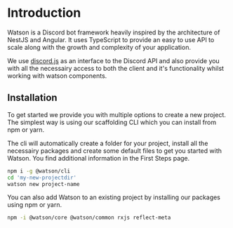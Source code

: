 # Introduction

Watson is a Discord bot framework heavily inspired by the architecture of NestJS and Angular. It uses TypeScript to provide an easy to use API to scale along with the growth and complexity of your application.

We use <a href="https://discord.js.org">discord.js</a> as an interface to the Discord API and also provide you with all the necessairy access to both the client and it's functionality whilst working with watson components.

## Installation

To get started we provide you with multiple options to create a new project. The simplest way is using our scaffolding CLI which you can install from npm or yarn.

The cli will automatically create a folder for your project, install all the necessairy packages and create some default files to get you started with Watson. You find additional information in the First Steps page.

```Bash
npm i -g @watson/cli
cd 'my-new-projectdir'
watson new project-name
```

You can also add Watson to an existing project by installing our packages using npm or yarn.

```Bash
npm -i @watson/core @watson/common rxjs reflect-meta
```
